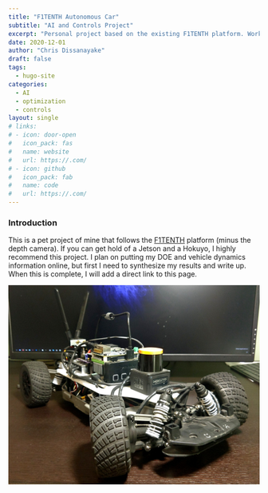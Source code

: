 ```yaml
---
title: "F1TENTH Autonomous Car"
subtitle: "AI and Controls Project"
excerpt: "Personal project based on the existing F1TENTH platform. Working on vehicle dynamics optimizations, design of experiments, and learning new ML techniques."
date: 2020-12-01
author: "Chris Dissanayake"
draft: false
tags:
  - hugo-site
categories:
  - AI
  - optimization
  - controls
layout: single
# links:
# - icon: door-open
#   icon_pack: fas
#   name: website
#   url: https://.com/
# - icon: github
#   icon_pack: fab
#   name: code
#   url: https://.com/
---
```


### Introduction

This is a pet project of mine that follows the [F1TENTH](https://f1tenth.org/) platform (minus the depth camera). If you can get hold of a Jetson and a Hokuyo, I highly recommend this project. I plan on putting my DOE and vehicle dynamics information online, but first I need to synthesize my results and write up. When this is complete, I will add a direct link to this page.  

![pic](./f1tenth_car.jpg)

